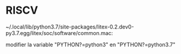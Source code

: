 # RISCV


~/.local/lib/python3.7/site-packages/litex-0.2.dev0-py3.7.egg/litex/soc/software/common.mac:

modifier la variable "PYTHON?=python3" en  "PYTHON?=python3.7"
